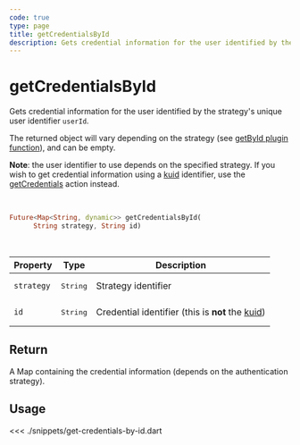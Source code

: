 ```yaml
---
code: true
type: page
title: getCredentialsById
description: Gets credential information for the user identified by the strategy's unique user identifier userId.
---
```


# getCredentialsById

Gets credential information for the user identified by the strategy's unique user identifier `userId`.

The returned object will vary depending on the strategy (see [getById plugin function](/core/2/plugins/guides/strategies#optional-getbyid)), and can be empty.

**Note**: the user identifier to use depends on the specified strategy. 
If you wish to get credential information using a [kuid](/core/2/guides/main-concepts/authentication#kuzzle-user-identifier-kuid) identifier, use the [getCredentials](sdk/dart/2/controllers/security/get-credentials) action instead.

<br />

```dart
Future<Map<String, dynamic>> getCredentialsById(
      String strategy, String id)
```

<br />

| Property | Type | Description |
| --- | --- | --- |
| `strategy` | <pre>String</pre> | Strategy identifier |
| `id` | <pre>String</pre> | Credential identifier (this is **not** the [kuid](/core/2/guides/main-concepts/authentication#kuzzle-user-identifier-kuid)) |

## Return

A Map containing the credential information (depends on the authentication strategy).

## Usage

<<< ./snippets/get-credentials-by-id.dart
